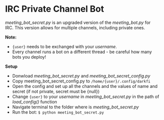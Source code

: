 # IRC Private Channel Bot

*meeting_bot_secret.py* is an upgraded version of the *meeting_bot.py* for IRC. This version allows for multiple channels, including private ones.

**Note:**

* `{user}` needs to be exchanged with your *username*.
* Every channel runs a bot on a different thread - be careful how many bots you deploy!


**Setup**

* Donwload  *meeting_bot_secret.py* and *meeting_bot_secret_config.py* 
* Copy meeting_bot_secret_config.py to `/home/{user}/.config/darkfi`
* Open the config and set up all the channels and the values of name and secret (if not private, secret must be {null})
* Change `{user}` to your *username* in *meeting_bot_secret.py* in the path of *load_config()* function
* Navigate terminal to the folder where is *meeting_bot_secret.py*
* Run the bot: `$ python meeting_bot_secret.py`
